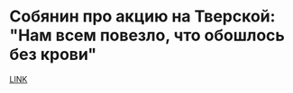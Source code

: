 # Собянин про акцию на Тверской: "Нам всем повезло, что обошлось без крови"



[LINK](https://varlamov.ru/2421758.html)
